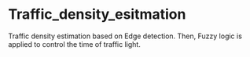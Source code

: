 # Traffic_density_esitmation
Traffic density estimation based on Edge detection. Then, Fuzzy logic is applied to control the time of traffic light.

